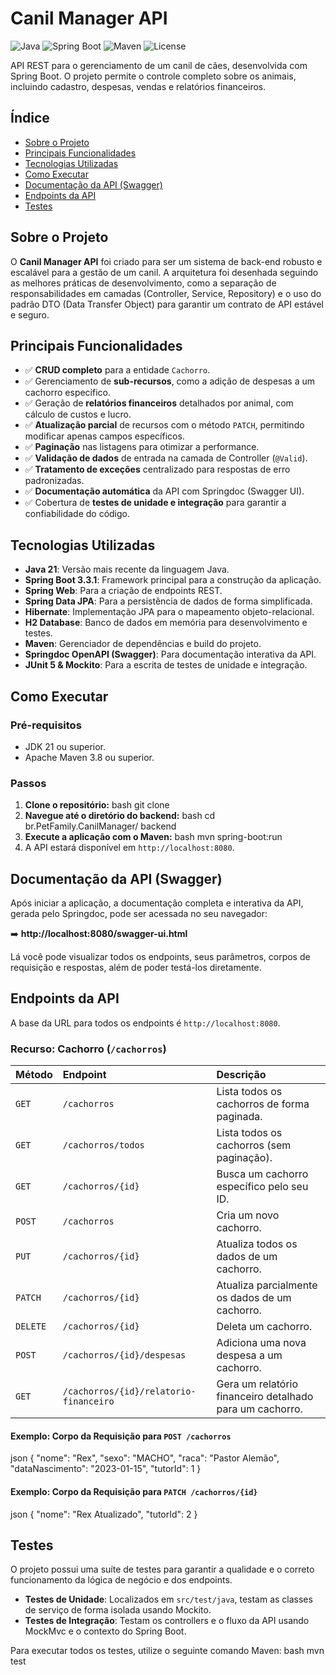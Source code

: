# Canil Manager API

![Java](https://img.shields.io/badge/Java-21-blue.svg)
![Spring Boot](https://img.shields.io/badge/Spring%20Boot-3.3.1-brightgreen.svg)
![Maven](https://img.shields.io/badge/Maven-4.0.0-red.svg)
![License](https://img.shields.io/badge/License-MIT-yellow.svg)

API REST para o gerenciamento de um canil de cães, desenvolvida com Spring Boot. O projeto permite o controle completo sobre os animais, incluindo cadastro, despesas, vendas e relatórios financeiros.

## Índice

- [Sobre o Projeto](#sobre-o-projeto)
- [Principais Funcionalidades](#principais-funcionalidades)
- [Tecnologias Utilizadas](#tecnologias-utilizadas)
- [Como Executar](#como-executar)
- [Documentação da API (Swagger)](#documentação-da-api-swagger)
- [Endpoints da API](#endpoints-da-api)
- [Testes](#testes)

## Sobre o Projeto

O **Canil Manager API** foi criado para ser um sistema de back-end robusto e escalável para a gestão de um canil. A arquitetura foi desenhada seguindo as melhores práticas de desenvolvimento, como a separação de responsabilidades em camadas (Controller, Service, Repository) e o uso do padrão DTO (Data Transfer Object) para garantir um contrato de API estável e seguro.

## Principais Funcionalidades

- ✅ **CRUD completo** para a entidade `Cachorro`.
- ✅ Gerenciamento de **sub-recursos**, como a adição de despesas a um cachorro específico.
- ✅ Geração de **relatórios financeiros** detalhados por animal, com cálculo de custos e lucro.
- ✅ **Atualização parcial** de recursos com o método `PATCH`, permitindo modificar apenas campos específicos.
- ✅ **Paginação** nas listagens para otimizar a performance.
- ✅ **Validação de dados** de entrada na camada de Controller (`@Valid`).
- ✅ **Tratamento de exceções** centralizado para respostas de erro padronizadas.
- ✅ **Documentação automática** da API com Springdoc (Swagger UI).
- ✅ Cobertura de **testes de unidade e integração** para garantir a confiabilidade do código.

## Tecnologias Utilizadas

- **Java 21**: Versão mais recente da linguagem Java.
- **Spring Boot 3.3.1**: Framework principal para a construção da aplicação.
- **Spring Web**: Para a criação de endpoints REST.
- **Spring Data JPA**: Para a persistência de dados de forma simplificada.
- **Hibernate**: Implementação JPA para o mapeamento objeto-relacional.
- **H2 Database**: Banco de dados em memória para desenvolvimento e testes.
- **Maven**: Gerenciador de dependências e build do projeto.
- **Springdoc OpenAPI (Swagger)**: Para documentação interativa da API.
- **JUnit 5 & Mockito**: Para a escrita de testes de unidade e integração.

## Como Executar

### Pré-requisitos

- JDK 21 ou superior.
- Apache Maven 3.8 ou superior.

### Passos

1.  **Clone o repositório:**
   bash git clone <url-do-seu-repositorio>
2.  **Navegue até o diretório do backend:**
   bash cd br.PetFamily.CanilManager/ backend
3. **Execute a aplicação com o Maven:**
   bash mvn spring-boot:run
4.  A API estará disponível em `http://localhost:8080`.

## Documentação da API (Swagger)

Após iniciar a aplicação, a documentação completa e interativa da API, gerada pelo Springdoc, pode ser acessada no seu navegador:

➡️ **http://localhost:8080/swagger-ui.html**

Lá você pode visualizar todos os endpoints, seus parâmetros, corpos de requisição e respostas, além de poder testá-los diretamente.

## Endpoints da API

A base da URL para todos os endpoints é `http://localhost:8080`.

### Recurso: Cachorro (`/cachorros`)

| Método | Endpoint                               | Descrição                                                              |
| :----- | :------------------------------------- | :--------------------------------------------------------------------- |
| `GET`  | `/cachorros`                           | Lista todos os cachorros de forma paginada.                            |
| `GET`  | `/cachorros/todos`                     | Lista todos os cachorros (sem paginação).                              |
| `GET`  | `/cachorros/{id}`                      | Busca um cachorro específico pelo seu ID.                              |
| `POST` | `/cachorros`                           | Cria um novo cachorro.                                                 |
| `PUT`  | `/cachorros/{id}`                      | Atualiza todos os dados de um cachorro.                                |
| `PATCH`| `/cachorros/{id}`                      | Atualiza parcialmente os dados de um cachorro.                         |
| `DELETE`| `/cachorros/{id}`                     | Deleta um cachorro.                                                    |
| `POST` | `/cachorros/{id}/despesas`             | Adiciona uma nova despesa a um cachorro.                               |
| `GET`  | `/cachorros/{id}/relatorio-financeiro` | Gera um relatório financeiro detalhado para um cachorro.               |

#### Exemplo: Corpo da Requisição para `POST /cachorros`

   json { "nome": "Rex", "sexo": "MACHO", "raca": "Pastor Alemão", "dataNascimento": "2023-01-15", "tutorId": 1 }

#### Exemplo: Corpo da Requisição para `PATCH /cachorros/{id}`

  json { "nome": "Rex Atualizado", "tutorId": 2 }

## Testes

O projeto possui uma suíte de testes para garantir a qualidade e o correto funcionamento da lógica de negócio e dos endpoints.

- **Testes de Unidade**: Localizados em `src/test/java`, testam as classes de serviço de forma isolada usando Mockito.
- **Testes de Integração**: Testam os controllers e o fluxo da API usando MockMvc e o contexto do Spring Boot.

Para executar todos os testes, utilize o seguinte comando Maven:
   bash mvn test

